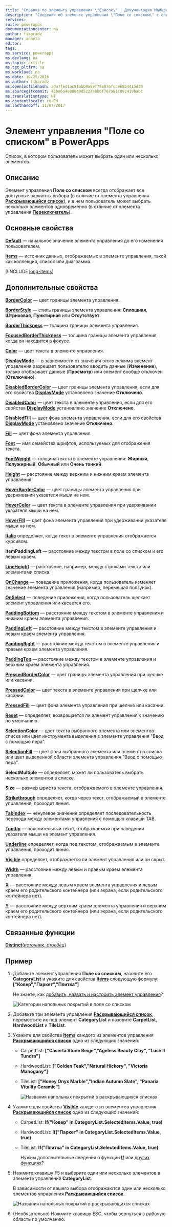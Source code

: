 ```yaml
---
title: "Справка по элементу управления \"Список\" | Документация Майкрософт"
description: "Сведения об элементе управления \"Поле со списком\" с описанием его свойств и примерами"
services: 
suite: powerapps
documentationcenter: na
author: fikaradz
manager: anneta
editor: 
tags: 
ms.service: powerapps
ms.devlang: na
ms.topic: article
ms.tgt_pltfrm: na
ms.workload: na
ms.date: 10/25/2016
ms.author: fikaradz
ms.openlocfilehash: ada7fed1ac9fabb9a89f79a876fcce68b4415d30
ms.sourcegitcommit: 43be6a4e08849d522aabb6f767a81c092419babc
ms.translationtype: HT
ms.contentlocale: ru-RU
ms.lasthandoff: 11/07/2017
---
```

# <a name="list-box-control-in-powerapps"></a>Элемент управления "Поле со списком" в PowerApps
Список, в котором пользователь может выбрать один или несколько элементов.

## <a name="description"></a>Описание
Элемент управления **Поле со списком** всегда отображает все доступные варианты выбора (в отличие от элемента управления **[Раскрывающийся список](control-drop-down.md)**), и в нем пользователь может выбрать несколько элементов одновременно (в отличие от элемента управления **[Переключатель](control-radio.md)**).

## <a name="key-properties"></a>Основные свойства
**[Default](properties-core.md)** — начальное значение элемента управления до его изменения пользователем.

**[Items](properties-core.md)** — источник данных, отображаемых в элементе управления, такой как коллекция, список или диаграмма.

[!INCLUDE [long-items](../../includes/long-items.md)]

## <a name="additional-properties"></a>Дополнительные свойства
**[BorderColor](properties-color-border.md)** — цвет границы элемента управления.

**[BorderStyle](properties-color-border.md)** — стиль границы элемента управления: **Сплошная**, **Штриховая**, **Пунктирная** или **Отсутствует**.

**[BorderThickness](properties-color-border.md)** — толщина границы элемента управления.

**[FocusedBorderThickness](properties-color-border.md)** — толщина границы элемента управления, когда он находится в фокусе.

**[Color](properties-color-border.md)** — цвет текста в элементе управления.

**[DisplayMode](properties-core.md)** — в зависимости от значения этого режима элемент управления разрешает пользователю вводить данные (**Изменение**), только отображает данные (**Просмотр**) или элемент вообще отключен (**Отключено**).

**[DisabledBorderColor](properties-color-border.md)** — цвет границы элемента управления, если для его свойства **[DisplayMode](properties-core.md)** установлено значение **Отключено**.

**[DisabledColor](properties-color-border.md)** — цвет текста в элементе управления, если для его свойства **[DisplayMode](properties-core.md)** установлено значение **Отключено**.

**[DisabledFill](properties-color-border.md)** — цвет фона элемента управления, если для его свойства **[DisplayMode](properties-core.md)** установлено значение **Отключено**.

**[Fill](properties-color-border.md)** — цвет фона элемента управления.

**[Font](properties-text.md)** — имя семейства шрифтов, используемых для отображения текста.

**[FontWeight](properties-text.md)** — толщина текста в элементе управления: **Жирный**, **Полужирный**, **Обычный** или **Очень тонкий**.

**[Height](properties-size-location.md)** — расстояние между верхним и нижним краем элемента управления.

**[HoverBorderColor](properties-color-border.md)** — цвет границы элемента управления при удерживании указателя мыши на нем.

**[HoverColor](properties-color-border.md)** — цвет текста в элементе управления при удерживании указателя мыши на нем.

**[HoverFill](properties-color-border.md)** — цвет фона элемента управления при удерживании указателя мыши на нем.

**[Italic](properties-text.md)** определяет, когда текст в элементе управления отображается курсивом.

**ItemPaddingLeft** — расстояние между текстом в поле со списком и его левым краем.

**[LineHeight](properties-text.md)** — расстояние, например, между строками текста или элементами списка.

**[OnChange](properties-core.md)** — поведение приложения, когда пользователь изменяет значение элемента управления (например, перемещая ползунок).

**[OnSelect](properties-core.md)** — поведение приложения, когда пользователь щелкает элемент управления или касается его.

**[PaddingBottom](properties-size-location.md)** — расстояние между текстом в элементе управления и нижним краем элемента управления.

**[PaddingLeft](properties-size-location.md)** — расстояние между текстом в элементе управления и левым краем элемента управления.

**[PaddingRight](properties-size-location.md)** — расстояние между текстом в элементе управления и правым краем элемента управления.

**[PaddingTop](properties-size-location.md)** — расстояние между текстом в элементе управления и верхним краем элемента управления.

**[PressedBorderColor](properties-color-border.md)** — цвет границы элемента управления при щелчке или касании.

**[PressedColor](properties-color-border.md)** — цвет текста в элементе управления при щелчке или касании.

**[PressedFill](properties-color-border.md)** — цвет фона элемента управления при щелчке или касании.

**[Reset](properties-core.md)** — определяет, возвращается ли элемент управления к значению по умолчанию.

**[SelectionColor](properties-color-border.md)** — цвет текста выбранного элемента или элементов списка или цвет инструмента выделения в элементе управления "Ввод с помощью пера".

**[SelectionFill](properties-color-border.md)** — цвет фона выбранного элемента или элементов списка или цвет выделенной области элемента управления "Ввод с помощью пера".

**SelectMultiple** — определяет, может ли пользователь выбрать несколько элементов в списке.

**[Size](properties-text.md)** — размер шрифта текста, отображаемого в элементе управления.

**[Strikethrough](properties-text.md)** определяет, когда через текст, отображаемый в элементе управления, проходит линия.

**[TabIndex](properties-accessibility.md)** — ненулевое значение определяет последовательность перехода между элементами управления с помощью клавиши TAB.

**[Tooltip](properties-core.md)** — пояснительный текст, отображаемый при наведении указателя мыши на элемент управления.

**[Underline](properties-text.md)** определяет, когда под текстом, отображаемым в элементе управления, проходит линия.

**[Visible](properties-core.md)** определяет, отображается ли элемент управления или он скрыт.

**[Width](properties-size-location.md)** — расстояние между левым и правым краем элемента управления.

**[X](properties-size-location.md)** — расстояние между левым краем элемента управления и левым краем его родительского контейнера (или экрана, если родительского контейнера нет).

**[Y](properties-size-location.md)** — расстояние между верхним краем элемента управления и верхним краем его родительского контейнера (или экрана, если родительского контейнера нет).

## <a name="related-functions"></a>Связанные функции
[**Distinct**(*источник*, *столбец*)](../functions/function-distinct.md)

## <a name="example"></a>Пример
1. Добавьте элемент управления **Поле со списком**, назовите его **CategoryList** и укажите для свойства **[Items](properties-core.md)** следующую формулу:<br>
   **["Ковер","Паркет","Плитка"]**
   
    Не знаете, как [добавить, назвать и настроить элемент управления](../add-configure-controls.md)?
   
    ![Категории напольных покрытий в поле со списком](./media/control-list-box/category-listbox.png)
2. Добавьте три элемента управления **[Раскрывающийся список](control-drop-down.md)**, переместите их под элемент **CategoryList** и назовите **CarpetList**, **HardwoodList** и **TileList**.
3. Укажите для свойства **[Items](properties-core.md)** каждого из элементов управления **[Раскрывающийся список](control-drop-down.md)** одно из следующих значений:
   
   * CarpetList: **["Caserta Stone Beige","Ageless Beauty Clay", "Lush II Tundra"]**
   * HardwoodList: **["Golden Teak","Natural Hickory", "Victoria Mahogany"]**
   * TileList: **["Honey Onyx Marble","Indian Autumn Slate", "Panaria Vitality Ceramic"]**
     
     ![Названия напольных покрытий в раскрывающихся списках](./media/control-list-box/flooring-names.png)
4. Укажите для свойства **[Visible](properties-core.md)** каждого из элементов управления **[Раскрывающийся список](control-drop-down.md)** одно из следующих значений:
   
   * CarpetList: **If("Ковер" in CategoryList.SelectedItems.Value, true)**
   * HardwoodList: **If("Паркет" in CategoryList.SelectedItems.Value, true)**
   * TileList: **If("Плитка" in CategoryList.SelectedItems.Value, true)**
     
     Нужны дополнительные сведения о функции **[If](../functions/function-if.md)** или [других функциях](../formula-reference.md)?
5. Нажмите клавишу F5 и выберите один или несколько элементов в элементе управления **CategoryList**.
   
    В зависимости от вашего выбора отображаются один или несколько элементов управления **[Раскрывающийся список](control-drop-down.md)**.
   
    ![Названия напольных покрытий в раскрывающихся списках](./media/control-list-box/selected-lists.png)
6. (Необязательно) Нажмите клавишу ESC, чтобы вернуться в рабочую область по умолчанию.


